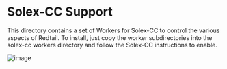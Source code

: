 # Solex-CC Support
This directory contains a set of Workers for Solex-CC to control the various aspects of Redtail.
To install, just copy the worker subdirectories into the solex-cc workers directory and follow the Solex-CC instructions to enable.

![image](https://github.com/mtbsteve/redtail/blob/master/tools/images/Screenshot_20191129-142808.png)
